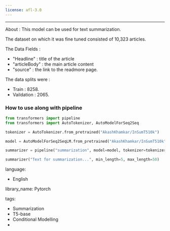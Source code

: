 ```yaml
---
license: afl-3.0
---
```

---
About : 
This model can be used for text summarization.

 
  
The dataset on which it was fine tuned consisted of 10,323 articles.

The Data Fields : 

- "Headline" : title of the article
- "articleBody" : the main article content
- "source" : the link to the readmore page.

The data splits were : 

- Train : 8258.
- Vaildation : 2065.


### How to use along with pipeline
```python
from transformers import pipeline
from transformers import AutoTokenizer, AutoModelForSeq2Seq

tokenizer = AutoTokenizer.from_pretrained("AkashKhamkar/InSumT510k")

model = AutoModelForSeq2SeqLM.from_pretrained("AkashKhamkar/InSumT510k")

summarizer = pipeline("summarization", model=model, tokenizer=tokenizer)

summarizer("Text for summarization...", min_length=5, max_length=50)
```

language:
- English
  
library_name: Pytorch  

tags:
- Summarization 
- T5-base
- Conditional Modelling  
- 


